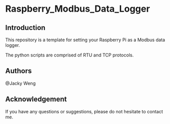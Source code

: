 # Raspberry_Modbus_Data_Logger

## Introduction

This repository is a template for setting your Raspberry Pi as a Modbus data logger.

The python scripts are comprised of RTU and TCP protocols.

## Authors
@Jacky Weng

## Acknowledgement
If you have any questions or suggestions, please do not hesitate to contact me.
